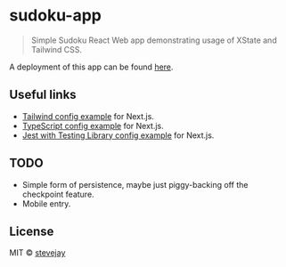# sudoku-app

> Simple Sudoku React Web app demonstrating usage of XState and Tailwind CSS.

A deployment of this app can be found [here](https://sudoku-app.stevejay.vercel.app/).

## Useful links

- [Tailwind config example](https://github.com/vercel/next.js/tree/canary/examples/with-tailwindcss) for Next.js.
- [TypeScript config example](https://github.com/vercel/next.js/tree/canary/examples/with-typescript) for Next.js.
- [Jest with Testing Library config example](https://github.com/vercel/next.js/tree/master/examples/with-jest) for Next.js.

## TODO

- Simple form of persistence, maybe just piggy-backing off the checkpoint feature.
- Mobile entry.

## License

MIT © [stevejay](https://github.com/stevejay)
